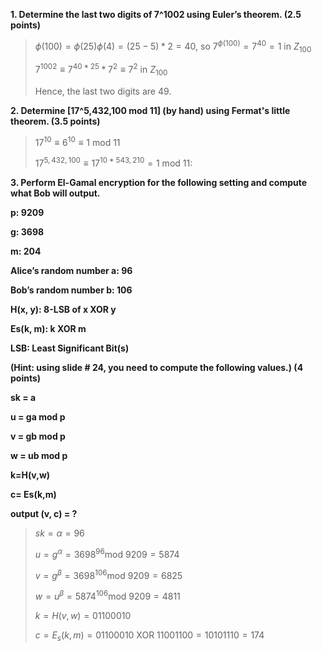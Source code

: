 **1. Determine the last two digits of 7^1002 using Euler’s theorem. (2.5 points)**

>$\phi(100)=\phi(25)\phi(4)=(25-5)*2=40$, so $7^{\phi(100)}=7^{40}=1 \text{ in }Z_{100}$ 
>
>$7^{1002} \equiv 7^{40*25}*7^2\equiv7^2 \text{ in } Z_{100}$
>
>Hence, the last two digits are 49.

**2. Determine [17^5,432,100 mod 11] (by hand) using Fermat's little theorem. (3.5 points)**

>$17^{10}\equiv6^{10}\equiv1 \text{ mod }11$
>
>$17^{5,432,100}\equiv17^{10*543,210}=1 \text{ mod } 11:$

**3. Perform El-Gamal encryption for the following setting and compute what Bob will output.**

**p: 9209**

**g: 3698**

**m: 204**

**Alice’s random number a: 96**

**Bob’s random number b: 106**

**H(x, y): 8-LSB of x XOR y**

**Es(k, m): k XOR m**

**LSB: Least Significant Bit(s)**

**(Hint: using slide # 24, you need to compute the following values.) (4 points)**

**sk = a**

**u = ga mod p**

**v = gb mod p**

**w = ub mod p**

**k=H(v,w)**

**c= Es(k,m)**

**output (v, c) = ?**

>$sk = \alpha=96$
>
>$u=g^\alpha = 3698^{96}\text{mod 9209}= 5874$
>
>$v=g^\beta = 3698^{106}\text{mod 9209}= 6825$
>
>$w = u^\beta=5874^{106} \text{mod }9209=4811$
>
>$k = H(v,w) = 01100010$
>
>$c = E_s(k,m) = 01100010 \text{ XOR } 11001100 = 10101110=174$